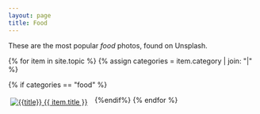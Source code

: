 ```yaml
---
layout: page
title: Food
---
```

These are the most popular _food_ photos, found on Unsplash.

{% for item in site.topic %}
{% assign categories = item.category | join: "|" %}

{% if categories == "food" %}
<div style="padding: 4px; float:left; width: 33%"><a title="{{title}}" href="{{ item.url }}"><img alt="{{title}}" src="{{ item.image }}"> {{ item.title }}</a></div>
{%endif%}
{% endfor %}
